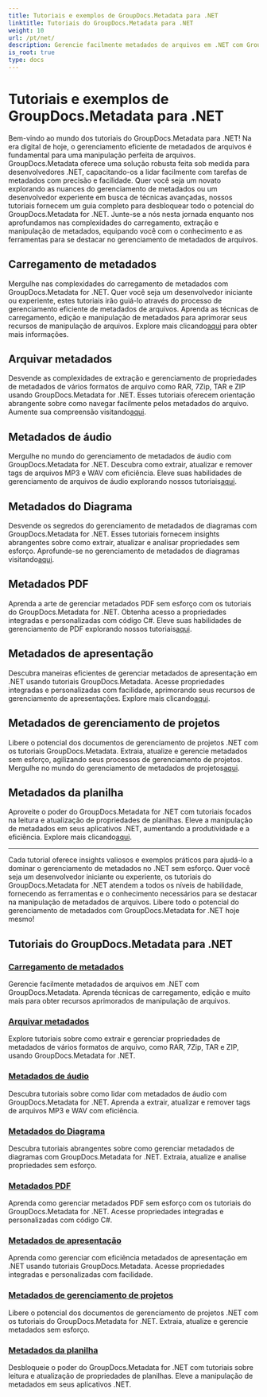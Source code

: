 ```yaml
---
title: Tutoriais e exemplos de GroupDocs.Metadata para .NET
linktitle: Tutoriais do GroupDocs.Metadata para .NET
weight: 10
url: /pt/net/
description: Gerencie facilmente metadados de arquivos em .NET com GroupDocs.Metadata. Aprenda técnicas de carregamento, edição e muito mais para obter recursos aprimorados de manipulação de arquivos.
is_root: true
type: docs
---
```

# Tutoriais e exemplos de GroupDocs.Metadata para .NET

Bem-vindo ao mundo dos tutoriais do GroupDocs.Metadata para .NET! Na era digital de hoje, o gerenciamento eficiente de metadados de arquivos é fundamental para uma manipulação perfeita de arquivos. GroupDocs.Metadata oferece uma solução robusta feita sob medida para desenvolvedores .NET, capacitando-os a lidar facilmente com tarefas de metadados com precisão e facilidade. Quer você seja um novato explorando as nuances do gerenciamento de metadados ou um desenvolvedor experiente em busca de técnicas avançadas, nossos tutoriais fornecem um guia completo para desbloquear todo o potencial do GroupDocs.Metadata for .NET. Junte-se a nós nesta jornada enquanto nos aprofundamos nas complexidades do carregamento, extração e manipulação de metadados, equipando você com o conhecimento e as ferramentas para se destacar no gerenciamento de metadados de arquivos.

## Carregamento de metadados  
Mergulhe nas complexidades do carregamento de metadados com GroupDocs.Metadata for .NET. Quer você seja um desenvolvedor iniciante ou experiente, estes tutoriais irão guiá-lo através do processo de gerenciamento eficiente de metadados de arquivos. Aprenda as técnicas de carregamento, edição e manipulação de metadados para aprimorar seus recursos de manipulação de arquivos. Explore mais clicando[aqui](./metadata-loading/) para obter mais informações.

## Arquivar metadados  
 Desvende as complexidades de extração e gerenciamento de propriedades de metadados de vários formatos de arquivo como RAR, 7Zip, TAR e ZIP usando GroupDocs.Metadata for .NET. Esses tutoriais oferecem orientação abrangente sobre como navegar facilmente pelos metadados do arquivo. Aumente sua compreensão visitando[aqui](./archive-metadata/).

## Metadados de áudio  
 Mergulhe no mundo do gerenciamento de metadados de áudio com GroupDocs.Metadata for .NET. Descubra como extrair, atualizar e remover tags de arquivos MP3 e WAV com eficiência. Eleve suas habilidades de gerenciamento de arquivos de áudio explorando nossos tutoriais[aqui](./audio-metadata/).

## Metadados do Diagrama  
Desvende os segredos do gerenciamento de metadados de diagramas com GroupDocs.Metadata for .NET. Esses tutoriais fornecem insights abrangentes sobre como extrair, atualizar e analisar propriedades sem esforço. Aprofunde-se no gerenciamento de metadados de diagramas visitando[aqui](./diagram-metadata/).

## Metadados PDF  
 Aprenda a arte de gerenciar metadados PDF sem esforço com os tutoriais do GroupDocs.Metadata for .NET. Obtenha acesso a propriedades integradas e personalizadas com código C#. Eleve suas habilidades de gerenciamento de PDF explorando nossos tutoriais[aqui](./pdf-metadata/).

## Metadados de apresentação  
 Descubra maneiras eficientes de gerenciar metadados de apresentação em .NET usando tutoriais GroupDocs.Metadata. Acesse propriedades integradas e personalizadas com facilidade, aprimorando seus recursos de gerenciamento de apresentações. Explore mais clicando[aqui](./presentation-metadata/).

## Metadados de gerenciamento de projetos  
 Libere o potencial dos documentos de gerenciamento de projetos .NET com os tutoriais GroupDocs.Metadata. Extraia, atualize e gerencie metadados sem esforço, agilizando seus processos de gerenciamento de projetos. Mergulhe no mundo do gerenciamento de metadados de projetos[aqui](./project-management-metadata/).

## Metadados da planilha  
Aproveite o poder do GroupDocs.Metadata for .NET com tutoriais focados na leitura e atualização de propriedades de planilhas. Eleve a manipulação de metadados em seus aplicativos .NET, aumentando a produtividade e a eficiência. Explore mais clicando[aqui](./spreadsheet-metadata/).

----
Cada tutorial oferece insights valiosos e exemplos práticos para ajudá-lo a dominar o gerenciamento de metadados no .NET sem esforço. Quer você seja um desenvolvedor iniciante ou experiente, os tutoriais do GroupDocs.Metadata for .NET atendem a todos os níveis de habilidade, fornecendo as ferramentas e o conhecimento necessários para se destacar na manipulação de metadados de arquivos. Libere todo o potencial do gerenciamento de metadados com GroupDocs.Metadata for .NET hoje mesmo! 

## Tutoriais do GroupDocs.Metadata para .NET
### [Carregamento de metadados](./metadata-loading/)
Gerencie facilmente metadados de arquivos em .NET com GroupDocs.Metadata. Aprenda técnicas de carregamento, edição e muito mais para obter recursos aprimorados de manipulação de arquivos.
### [Arquivar metadados](./archive-metadata/)
Explore tutoriais sobre como extrair e gerenciar propriedades de metadados de vários formatos de arquivo, como RAR, 7Zip, TAR e ZIP, usando GroupDocs.Metadata for .NET.
### [Metadados de áudio](./audio-metadata/)
Descubra tutoriais sobre como lidar com metadados de áudio com GroupDocs.Metadata for .NET. Aprenda a extrair, atualizar e remover tags de arquivos MP3 e WAV com eficiência.
### [Metadados do Diagrama](./diagram-metadata/)
Descubra tutoriais abrangentes sobre como gerenciar metadados de diagramas com GroupDocs.Metadata for .NET. Extraia, atualize e analise propriedades sem esforço.
### [Metadados PDF](./pdf-metadata/)
Aprenda como gerenciar metadados PDF sem esforço com os tutoriais do GroupDocs.Metadata for .NET. Acesse propriedades integradas e personalizadas com código C#.
### [Metadados de apresentação](./presentation-metadata/)
Aprenda como gerenciar com eficiência metadados de apresentação em .NET usando tutoriais GroupDocs.Metadata. Acesse propriedades integradas e personalizadas com facilidade.
### [Metadados de gerenciamento de projetos](./project-management-metadata/)
Libere o potencial dos documentos de gerenciamento de projetos .NET com os tutoriais do GroupDocs.Metadata for .NET. Extraia, atualize e gerencie metadados sem esforço.
### [Metadados da planilha](./spreadsheet-metadata/)
Desbloqueie o poder do GroupDocs.Metadata for .NET com tutoriais sobre leitura e atualização de propriedades de planilhas. Eleve a manipulação de metadados em seus aplicativos .NET.